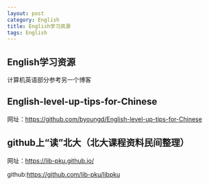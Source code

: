 ```yaml
---
layout: post
category: English
title: English学习资源
tags: English
---
```


## English学习资源

计算机英语部分参考另一个博客

## English-level-up-tips-for-Chinese

网址：https://github.com/byoungd/English-level-up-tips-for-Chinese

## github上“读”北大（北大课程资料民间整理）

网址：https://lib-pku.github.io/

github:https://github.com/lib-pku/libpku



